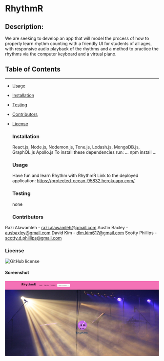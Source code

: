 # RhythmR

## Description:

We are seeking to develop an app that will model the process of how to properly learn rhythm counting with a friendly UI for students of all ages, with responsive audio playback of the rhythms and a method to practice the rhythms via the computer keyboard and a virtual piano.

## Table of Contents

---

- [Usage](#usage)

- [Installation](#installation)

- [Testing](#testing)

- [Contributors](#contributors)

- [License](#license)


  ### Installation

  React.js, Node.js, Nodemon.js, Tone.js, Lodash.js, MongoDB.js, GraphQL.js Apollo.js
  To install these dependencies run:
  ...
  npm install
  ...

  ### Usage

  Have fun and learn Rhythm with RhythmR
  Link to the deployed application: https://protected-ocean-95832.herokuapp.com/

  ### Testing

  none

  ### Contributors

Razi Alawamleh - razi.alawamleh@gmail.com
Austin Baxley - ausbaxley@gmail.com
David Kim - dlm.kim617@gmail.com
Scotty Phillips - scotty.d.phillips@gmail.com

  ### License

  ![GitHub license](https://img.shields.io/badge/license-MIT-blue.svg)

  #### Screenshot
  ![RhythmR screen shot](rhythmr1.png)
